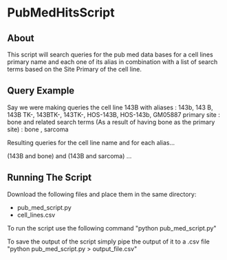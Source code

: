 # PubMedHitsScript

About
------
This script will search queries for the pub med data bases for a cell lines primary name and each one of its alias
in combination with a list of search terms based on the Site Primary of the cell line.

Query Example
--------------
Say we were making queries the cell line 143B
with aliases : 143b, 143 B, 143B TK-, 143BTK-, 143TK-, HOS-143B, HOS-143b, GM05887
primary site : bone
and related search terms (As a result of having bone as the primary site) : bone , sarcoma

Resulting queries for the cell line name and for each alias...

(143B and bone) and (143B and sarcoma)
...

Running The Script
------------------
Download the following files and place them in the same directory:
- pub_med_script.py
- cell_lines.csv

To run the script use the following command
"python pub_med_script.py"

To save the output of the script simply pipe the output of it to a .csv file
"python pub_med_script.py > output_file.csv"
